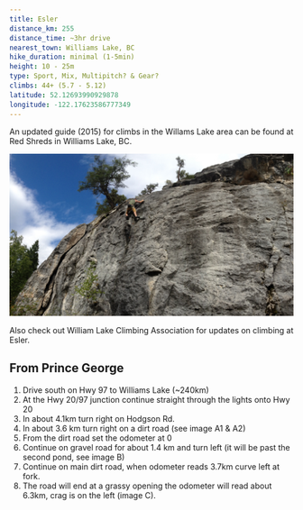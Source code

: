 ```yaml
---
title: Esler
distance_km: 255
distance_time: ~3hr drive
nearest_town: Williams Lake, BC
hike_duration: minimal (1-5min)
height: 10 - 25m
type: Sport, Mix, Multipitch? & Gear?
climbs: 44+ (5.7 - 5.12)
latitude: 52.12693990929878
longitude: -122.17623586777349
---
```


An updated guide (2015) for climbs in the Willams Lake area can be found at Red Shreds in Williams Lake, BC.

![esler](./_IMG_350.jpg)

Also check out William Lake Climbing Association for updates on climbing at Esler.

## From Prince George

1. Drive south on Hwy 97 to Williams Lake (~240km)
1. At the Hwy 20/97 junction continue straight through the lights onto Hwy 20
1. In about 4.1km turn right on Hodgson Rd.
1. In about 3.6 km turn right on a dirt road (see image A1 & A2)
1. From the dirt road set the odometer at 0
1. Continue on gravel road for about 1.4 km and turn left (it will be past the second pond, see image B)
1. Continue on main dirt road, when odometer reads 3.7km curve left at fork.
1. The road will end at a grassy opening the odometer will read about 6.3km, crag is on the left (image C).
